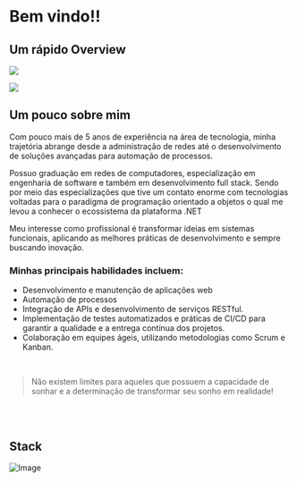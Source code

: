 # Bem vindo!!

## Um rápido Overview

![](https://github-readme-stats.vercel.app/api/top-langs/?username=jefersonrodrigal&layout=compact&langs_count=7&theme=highcontrast)

![](https://github.com/user-attachments/assets/1737944d-06cf-4a23-b859-a51ae5b930fc)

## Um pouco sobre mim 
<div>
    <p>
        <p>Com pouco mais de 5 anos de experiência na área de tecnologia, minha trajetória abrange desde a administração de redes até o desenvolvimento de soluções avançadas para automação de processos.</p>
        <p>Possuo graduação em redes de computadores, especialização em engenharia de software e também em desenvolvimento full stack. 
            Sendo por meio das especializações que tive um contato enorme com tecnologias voltadas para o paradigma de programação orientado a objetos o qual me levou a conhecer o ecossistema da plataforma .NET</p>
        <p>Meu interesse como profissional é transformar ideias em sistemas funcionais, aplicando as melhores práticas de desenvolvimento e sempre buscando inovação.</p>
    </p>
    <h3>Minhas principais habilidades incluem:</h3>
    <ul>
        <li>Desenvolvimento e manutenção de aplicações web</li>
        <li>Automação de processos</li>
        <li>Integração de APIs e desenvolvimento de serviços RESTful.</li>
        <li>Implementação de testes automatizados e práticas de CI/CD para garantir a qualidade e a entrega contínua dos projetos.</li>
        <li>Colaboração em equipes ágeis, utilizando metodologias como Scrum e Kanban.</li>
    </ul>
</div>
<br>
<div>
    <blockquote>
        <p>Não existem limites para aqueles que possuem a capacidade de sonhar e a determinação de transformar seu sonho em realidade!</p>
    </blockquote>
<div>
<br>
<br>


## Stack
![Image](https://github.com/user-attachments/assets/cebec366-9f21-4a07-acf6-2e98ff4ff7ca)

